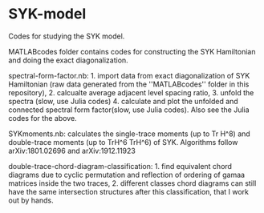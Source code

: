 # SYK-model
Codes for studying the SYK model.

MATLABcodes folder contains codes for constructing the SYK Hamiltonian and doing the exact diagonalization.

spectral-form-factor.nb: 
    1. import data from exact diagonalization of SYK Hamiltonian (raw data generated from the ''MATLABcodes'' folder in this                      repository),
    2. calcualte average adjacent level spacing ratio,
    3. unfold the spectra (slow, use Julia codes)
    4. calculate and plot the unfolded and connected spectral form factor(slow, use Julia codes). 
Also see the Julia codes for the above.

SYKmoments.nb: calculates the single-trace moments (up to Tr H^8) and double-trace moments (up to TrH^6 TrH^6) of SYK. Algorithms follow arXiv:1801.02696 and arXiv:1912.11923


double-trace-chord-diagram-classification: 
    1. find equivalent chord diagrams due to cyclic permutation and reflection of ordering of gamaa matrices inside the two traces,
    2. different classes chord diagrams can still have the same intersection structures after this classification, that I    work out by hands.
